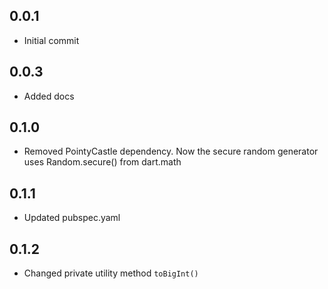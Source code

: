 ## 0.0.1
* Initial commit

## 0.0.3
* Added docs

## 0.1.0
* Removed PointyCastle dependency. Now the secure random generator uses Random.secure() from dart.math

## 0.1.1
* Updated pubspec.yaml

## 0.1.2
* Changed private utility method `toBigInt()`